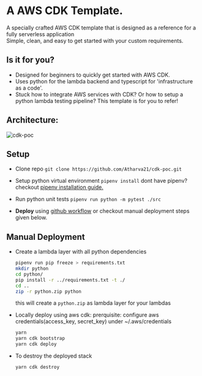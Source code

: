 # A AWS CDK Template.

A specially crafted AWS CDK template that is designed as a reference for a fully serverless application <br>
Simple, clean, and easy to get started with your custom requirements.

## Is it for you?

- Designed for beginners to quickly get started with AWS CDK.
- Uses python for the lambda backend and typescript for 'infrastructure as a code'.
- Stuck how to integrate AWS services with CDK? Or how to setup a python lambda testing pipeline? This template is for you to refer!

## Architecture:

![cdk-poc](https://user-images.githubusercontent.com/35420813/153103540-c649c65d-dd72-4f0e-ba2f-62ca8aa4bb6d.jpg)

## Setup

- Clone repo `git clone https://github.com/Atharva21/cdk-poc.git`

- Setup python virtual environment `pipenv install`
  dont have pipenv? checkout [pipenv installation guide.](https://pipenv.pypa.io/en/latest/)

- Run python unit tests `pipenv run python -m pytest ./src`

- **Deploy** using [github workflow](https://github.com/Atharva21/cdk-poc/actions) or checkout manual deployment steps given below.

## Manual Deployment

- Create a lambda layer with all python dependencies

  ```bash
  pipenv run pip freeze > requirements.txt
  mkdir python
  cd python/
  pip install -r ../requirements.txt -t ./
  cd ..
  zip -r python.zip python
  ```

  this will create a `python.zip` as lambda layer for your lambdas

- Locally deploy using aws cdk:
  prerquisite: configure aws credentials(access_key, secret_key) under ~/.aws/credentials

  ```bash
  yarn
  yarn cdk bootstrap
  yarn cdk deploy
  ```

- To destroy the deployed stack
  ```bash
  yarn cdk destroy
  ```
